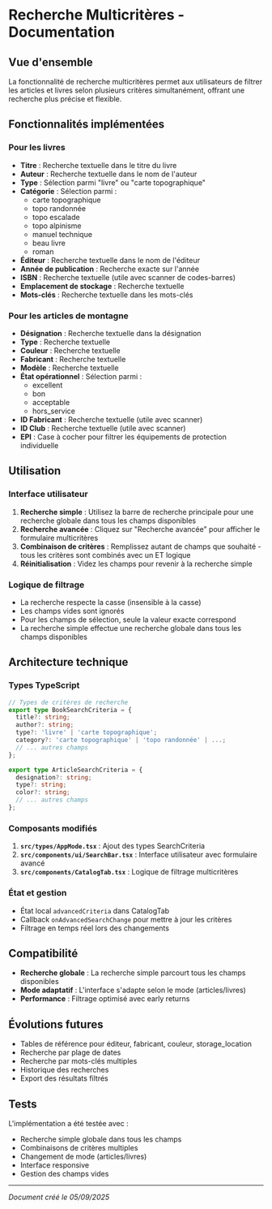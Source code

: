 # Recherche Multicritères - Documentation

## Vue d'ensemble

La fonctionnalité de recherche multicritères permet aux utilisateurs de filtrer les articles et livres selon plusieurs critères simultanément, offrant une recherche plus précise et flexible.

## Fonctionnalités implémentées

### Pour les livres
- **Titre** : Recherche textuelle dans le titre du livre
- **Auteur** : Recherche textuelle dans le nom de l'auteur
- **Type** : Sélection parmi "livre" ou "carte topographique"
- **Catégorie** : Sélection parmi :
  - carte topographique
  - topo randonnée
  - topo escalade
  - topo alpinisme
  - manuel technique
  - beau livre
  - roman
- **Éditeur** : Recherche textuelle dans le nom de l'éditeur
- **Année de publication** : Recherche exacte sur l'année
- **ISBN** : Recherche textuelle (utile avec scanner de codes-barres)
- **Emplacement de stockage** : Recherche textuelle
- **Mots-clés** : Recherche textuelle dans les mots-clés

### Pour les articles de montagne
- **Désignation** : Recherche textuelle dans la désignation
- **Type** : Recherche textuelle
- **Couleur** : Recherche textuelle
- **Fabricant** : Recherche textuelle
- **Modèle** : Recherche textuelle
- **État opérationnel** : Sélection parmi :
  - excellent
  - bon
  - acceptable
  - hors_service
- **ID Fabricant** : Recherche textuelle (utile avec scanner)
- **ID Club** : Recherche textuelle (utile avec scanner)
- **EPI** : Case à cocher pour filtrer les équipements de protection individuelle

## Utilisation

### Interface utilisateur
1. **Recherche simple** : Utilisez la barre de recherche principale pour une recherche globale dans tous les champs disponibles
2. **Recherche avancée** : Cliquez sur "Recherche avancée" pour afficher le formulaire multicritères
3. **Combinaison de critères** : Remplissez autant de champs que souhaité - tous les critères sont combinés avec un ET logique
4. **Réinitialisation** : Videz les champs pour revenir à la recherche simple

### Logique de filtrage
- La recherche respecte la casse (insensible à la casse)
- Les champs vides sont ignorés
- Pour les champs de sélection, seule la valeur exacte correspond
- La recherche simple effectue une recherche globale dans tous les champs disponibles

## Architecture technique

### Types TypeScript
```typescript
// Types de critères de recherche
export type BookSearchCriteria = {
  title?: string;
  author?: string;
  type?: 'livre' | 'carte topographique';
  category?: 'carte topographique' | 'topo randonnée' | ...;
  // ... autres champs
};

export type ArticleSearchCriteria = {
  designation?: string;
  type?: string;
  color?: string;
  // ... autres champs
};
```

### Composants modifiés
1. **`src/types/AppMode.tsx`** : Ajout des types SearchCriteria
2. **`src/components/ui/SearchBar.tsx`** : Interface utilisateur avec formulaire avancé
3. **`src/components/CatalogTab.tsx`** : Logique de filtrage multicritères

### État et gestion
- État local `advancedCriteria` dans CatalogTab
- Callback `onAdvancedSearchChange` pour mettre à jour les critères
- Filtrage en temps réel lors des changements

## Compatibilité
- **Recherche globale** : La recherche simple parcourt tous les champs disponibles
- **Mode adaptatif** : L'interface s'adapte selon le mode (articles/livres)
- **Performance** : Filtrage optimisé avec early returns

## Évolutions futures
- Tables de référence pour éditeur, fabricant, couleur, storage_location
- Recherche par plage de dates
- Recherche par mots-clés multiples
- Historique des recherches
- Export des résultats filtrés

## Tests
L'implémentation a été testée avec :
- Recherche simple globale dans tous les champs
- Combinaisons de critères multiples
- Changement de mode (articles/livres)
- Interface responsive
- Gestion des champs vides

---
*Document créé le 05/09/2025*